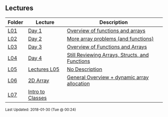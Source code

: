 ## Lectures
| Folder | Lecture | Description|
 | ------------|------------|------------|
 | [L01](https://github.com/rugbyprof/1063-Data-Structures/tree/master/Lectures/L07) | [ Day 1 ](https://github.com/rugbyprof/1063-Data-Structures/tree/master/Lectures/L07) | [ Overview of functions and arrays](https://github.com/rugbyprof/1063-Data-Structures/tree/master/Lectures/L07) |
 | [L02](https://github.com/rugbyprof/1063-Data-Structures/tree/master/Lectures/L07) | [ Day 2 ](https://github.com/rugbyprof/1063-Data-Structures/tree/master/Lectures/L07) | [ More array problems (and functions)](https://github.com/rugbyprof/1063-Data-Structures/tree/master/Lectures/L07) |
 | [L03](https://github.com/rugbyprof/1063-Data-Structures/tree/master/Lectures/L07) | [ Day 3 ](https://github.com/rugbyprof/1063-Data-Structures/tree/master/Lectures/L07) | [ Overview of Functions and Arrays](https://github.com/rugbyprof/1063-Data-Structures/tree/master/Lectures/L07) |
 | [L04](https://github.com/rugbyprof/1063-Data-Structures/tree/master/Lectures/L07) | [ Day 4 ](https://github.com/rugbyprof/1063-Data-Structures/tree/master/Lectures/L07) | [ Still Reviewing Arrays, Structs, and Functions](https://github.com/rugbyprof/1063-Data-Structures/tree/master/Lectures/L07) |
 | [L05](https://github.com/rugbyprof/1063-Data-Structures/tree/master/Lectures/L07) | [ Lectures L05 ](https://github.com/rugbyprof/1063-Data-Structures/tree/master/Lectures/L07) | [ No Description](https://github.com/rugbyprof/1063-Data-Structures/tree/master/Lectures/L07) |
 | [L06](https://github.com/rugbyprof/1063-Data-Structures/tree/master/Lectures/L07) | [ 2D Array ](https://github.com/rugbyprof/1063-Data-Structures/tree/master/Lectures/L07) | [ General Overview + dynamic array allocation](https://github.com/rugbyprof/1063-Data-Structures/tree/master/Lectures/L07) | [L06](https://github.com/rugbyprof/1063-Data-Structures/tree/master/Lectures/L07) | [ Single Dimensional](https://github.com/rugbyprof/1063-Data-Structures/tree/master/Lectures/L07) | [L06](https://github.com/rugbyprof/1063-Data-Structures/tree/master/Lectures/L07) | [ 2 Dimensional](https://github.com/rugbyprof/1063-Data-Structures/tree/master/Lectures/L07) |
 | [L07](https://github.com/rugbyprof/1063-Data-Structures/tree/master/Lectures/L07) | [ Intro to Classes](https://github.com/rugbyprof/1063-Data-Structures/tree/master/Lectures/L07) |

<sup>Last Updated: 2018-01-30 (Tue @ 00:24)</sup>